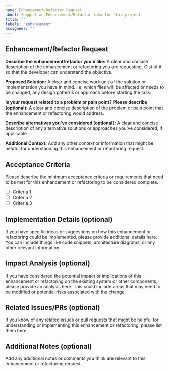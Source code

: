 ```yaml
---
name: Enhancement/Refactor Request
about: Suggest an Enhancement/Refactor idea for this project
title: ""
labels: "enhancement"
assignees: ""
---
```


## Enhancement/Refactor Request

**Describe the enhancement/refactor you'd like:**
A clear and concise description of the enhancement or refactoring you are requesting. Gist of it so that the developer can understand the objective.

**Proposed Solution:**
A clear and concise work unit of the solution or implementation you have in mind. i.e, which files will be affected or needs to be changed, any design patterns or approach before starting the task.

**Is your request related to a problem or pain point? Please describe (optional):**
A clear and concise description of the problem or pain point that the enhancement or refactoring would address.

**Describe alternatives you've considered (optional):**
A clear and concise description of any alternative solutions or approaches you've considered, if applicable.

**Additional Context:**
Add any other context or information that might be helpful for understanding this enhancement or refactoring request.

## Acceptance Criteria

Please describe the minimum acceptance criteria or requirements that need to be met for this enhancement or refactoring to be considered complete.

- [ ] Criteria 1
- [ ] Criteria 2
- [ ] Criteria 3

## Implementation Details (optional)

If you have specific ideas or suggestions on how this enhancement or refactoring could be implemented, please provide additional details here. You can include things like code snippets, architecture diagrams, or any other relevant information.

## Impact Analysis (optional)

If you have considered the potential impact or implications of this enhancement or refactoring on the existing system or other components, please provide an analysis here. This could include areas that may need to be modified or potential risks associated with the change.

## Related Issues/PRs (optional)

If you know of any related issues or pull requests that might be helpful for understanding or implementing this enhancement or refactoring, please list them here.

## Additional Notes (optional)

Add any additional notes or comments you think are relevant to this enhancement or refactoring request.
